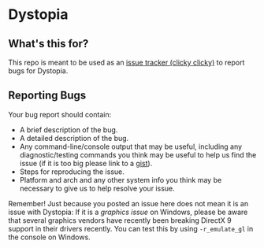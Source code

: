 Dystopia
==============
 
## What's this for?
 
This repo is meant to be used as an [issue tracker (clicky clicky)](https://github.com/punyhumangames/Dystopia/issues) to report bugs for Dystopia.

## Reporting Bugs
Your bug report should contain:

 - A brief description of the bug.
 - A detailed description of the bug.
 - Any command-line/console output that may be useful, including any diagnostic/testing commands you think may be useful to help us find the issue (if it is too big please link to a [gist](https://gist.github.com/)).
 - Steps for reproducing the issue.
 - Platform and arch and any other system info you think may be necessary to give us to help resolve your issue.

Remember! Just because you posted an issue here does not mean it is an issue with Dystopia:
If it is a *graphics issue* on Windows, please be aware that several graphics vendors have recently been breaking DirectX 9 support in their drivers recently. You can test this by using `-r_emulate_gl` in the console on Windows.
